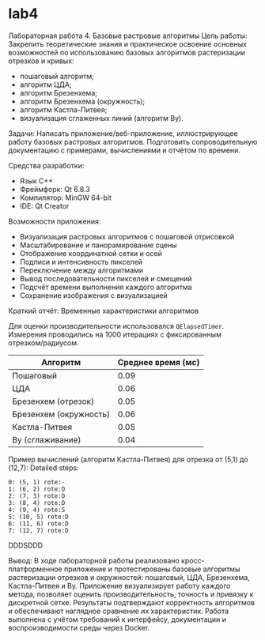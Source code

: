 # lab4
Лабораторная работа 4. Базовые растровые алгоритмы
Цель работы: 
Закрепить теоретические знания и практическое освоение основных возможностей по использованию базовых алгоритмов растеризации отрезков и кривых:
- пошаговый алгоритм;
- алгоритм ЦДА;
- алгоритм Брезенхема;
- алгоритм Брезенхема (окружность);
- алгоритм Кастла-Питвея;
- визуализация сглаженных линий (алгоритм Ву).

Задачи:
Написать приложение/веб-приложение, иллюстрирующее работу базовых
растровых алгоритмов. Подготовить сопроводительную документацию с примерами, вычислениями и отчётом по времени.

Средства разработки: 

- Язык C++
- Фреймфорк: Qt 6.8.3
- Компилятор: MinGW 64-bit
- IDE: Qt Creator

Возможности приложения:

- Визуализация растровых алгоритмов с пошаговой отрисовкой
- Масштабирование и панорамирование сцены
- Отображение координатной сетки и осей
- Подписи и интенсивность пикселей
- Переключение между алгоритмами
- Вывод последовательности пикселей и смещений
- Подсчёт времени выполнения каждого алгоритма
- Сохранение изображения с визуализацией

Краткий отчёт: Временные характеристики алгоритмов

Для оценки производительности использовался `QElapsedTimer`. 
Измерения проводились на 1000 итерациях с фиксированным отрезком/радиусом.

| Алгоритм               | Среднее время (мс)|
|------------------------|-------------------|
| Пошаговый              | 0.09              |
| ЦДА                    | 0.06              |
| Брезенхем (отрезок)    | 0.05              |
| Брезенхем (окружность) | 0.06              |
| Кастла-Питвея          | 0.05              |
| Ву (сглаживание)       | 0.04              |


Пример вычислений (алгоритм Кастла-Питвея) для отрезка от (5,1) до (12,7):
Detailed steps:

    0: (5, 1) rote:-
    1: (6, 2) rote:D
    2: (7, 3) rote:D
    3: (8, 4) rote:D
    4: (9, 4) rote:S
    5: (10, 5) rote:D
    6: (11, 6) rote:D
    7: (12, 7) rote:D
    
DDDSDDD
    
Вывод: В ходе лабораторной работы реализовано кросс-платформенное приложение и протестированы базовые алгоритмы растеризации отрезков и окружностей: пошаговый, ЦДА, Брезенхема, Кастла-Питвея и Ву. Приложение визуализирует работу каждого метода, позволяет оценить производительность, точность и привязку к дискретной сетке. Результаты подтверждают корректность алгоритмов и обеспечивают наглядное сравнение их характеристик. Работа выполнена с учётом требований к интерфейсу, документации и воспроизводимости среды через Docker.





